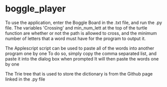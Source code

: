 # boggle_player

To use the application, enter the Boggle Board in the .txt file, and run the .py file.
The variables 'Crossing' and min_num_lett at the top of the turtle function are whether or not 
the path is allowed to cross, and the minimum number of letters that a word must have for the program
to output it.

The Applescript script can be used to paste all of the words into another program one by one
To do so, simply copy the comma separated list, and paste it into the dialog box when prompted
It will then paste the words one by one

The Trie tree that is used to store the dictionary is from the Github page linked in the .py file
